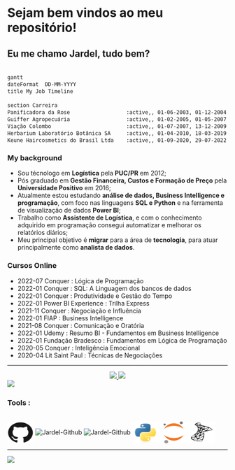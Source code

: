 # Sejam bem vindos ao meu repositório! 
## Eu me chamo Jardel, tudo bem?

```mermaid

gantt
dateFormat  DD-MM-YYYY
title My Job Timeline

section Carreira
Panificadora da Rose                  :active,, 01-06-2003, 01-12-2004
Guiffer Agropecuária                  :active,, 01-02-2005, 01-05-2007
Viação Colombo                        :active,, 01-07-2007, 13-12-2009
Herbarium Laboratório Botânica SA     :active,, 01-04-2010, 18-03-2019
Keune Haircosmetics do Brasil Ltda    :active,, 01-09-2020, 29-07-2022

```
### My background

- Sou técnologo em **Logística** pela **PUC/PR** em 2012;
- Pós graduado em **Gestão Financeira, Custos e Formação de Preço** pela **Universidade Positivo** em 2016;
- Atualmente estou estudando **análise de dados, Business Intelligence e programação**, com foco nas linguagens **SQL e Python** e na ferramenta de visualização de dados **Power BI**;
- Trabalho como **Assistente de Logística**, e com o conhecimento adquirido em programação consegui automatizar e melhorar os relatórios diários;
- Meu principal objetivo é **migrar** para a área de **tecnologia**, para atuar principalmente como **analista de dados**.

### Cursos Online

* 2022-07   Conquer : Lógica de Programação
* 2022-01   Conquer : SQL: A Linguagem dos bancos de dados
* 2022-01   Conquer : Produtividade e Gestão do Tempo
* 2022-01   Power BI Experience : Trilha Express
* 2021-11   Conquer : Negociação e Influência
* 2022-01   FIAP : Business Intelligence
* 2021-08   Conquer : Comunicação e Oratória
* 2022-01   Udemy : Resumo BI - Fundamentos em Business Intelligence
* 2022-01   Fundação Bradesco : Fundamentos em Lógica de Programação
* 2020-05   Conquer : Inteligência Emocional
* 2020-04   Lit Saint Paul  : Técnicas de Negociações


<hr>

<div  align="center">
  <a href="https://github.com/JardelSilva-86">
  <img height="180em" src="https://github-readme-stats.vercel.app/api?username=JardelSilva-86&show_icons=true&theme=algolia&include_all_commits=true&count_private=true"/>
  <img height="180em" src="https://github-readme-stats.vercel.app/api/top-langs/?username=JardelSilva-86&layout=compact&langs_count=16&theme=algolia"/>
</div>
 
 <div>
   <a href="https://www.linkedin.com/in/jardeldasilva1986/" target="_blank"><img src="https://img.shields.io/badge/-LinkedIn-%230077B5?style=for-the-    badge&logo=linkedin&logoColor=white" target="_blank"></a> 
 </div>
 
 ### Tools :
 <div style="display: inline_block"><br> 
  <img align="center" alt="Jardel-GitHub""30" height="50" width="60" src="https://raw.githubusercontent.com/devicons/devicon/master/icons/github/github-original.svg">
  <img align="center" alt="Jardel-Github""30" height = "50" width="60" src = "https://raw.githubusercontent.com/microsoft/PowerBI-Icons/main/SVG/Power-Query-Colored.svg">
  <img align="center" alt="Jardel-Github""30" height = "50" width="60" src = "https://raw.githubusercontent.com/microsoft/PowerBI-Icons/main/SVG/Power-BI.svg">
  <img align="center" alt="Jardel-Python""30" height="50" width="60" src="https://raw.githubusercontent.com/devicons/devicon/master/icons/python/python-original.svg">
  <img align="center" alt="Romulo-Jupyter"30" height="50" width="60" src="https://raw.githubusercontent.com/devicons/devicon/master/icons/jupyter/jupyter-original.svg">
  <img align="center" alt="Jardel-SqlServer""30" height="50" width="60" src="https://github.com/devicons/devicon/blob/master/icons/microsoftsqlserver/microsoftsqlserver-plain.svg">
</div>
<hr>

![](https://komarev.com/ghpvc/?username=your-JardelSilva-86)
